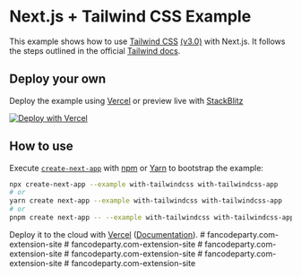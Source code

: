 # Next.js + Tailwind CSS Example

This example shows how to use [Tailwind CSS](https://tailwindcss.com/) [(v3.0)](https://tailwindcss.com/blog/tailwindcss-v3) with Next.js. It follows the steps outlined in the official [Tailwind docs](https://tailwindcss.com/docs/guides/nextjs).

## Deploy your own

Deploy the example using [Vercel](https://vercel.com?utm_source=github&utm_medium=readme&utm_campaign=next-example) or preview live with [StackBlitz](https://stackblitz.com/github/vercel/next.js/tree/canary/examples/with-tailwindcss)

[![Deploy with Vercel](https://vercel.com/button)](https://vercel.com/new/git/external?repository-url=https://github.com/vercel/next.js/tree/canary/examples/with-tailwindcss&project-name=with-tailwindcss&repository-name=with-tailwindcss)

## How to use

Execute [`create-next-app`](https://github.com/vercel/next.js/tree/canary/packages/create-next-app) with [npm](https://docs.npmjs.com/cli/init) or [Yarn](https://yarnpkg.com/lang/en/docs/cli/create/) to bootstrap the example:

```bash
npx create-next-app --example with-tailwindcss with-tailwindcss-app
# or
yarn create next-app --example with-tailwindcss with-tailwindcss-app
# or
pnpm create next-app -- --example with-tailwindcss with-tailwindcss-app
```

Deploy it to the cloud with [Vercel](https://vercel.com/new?utm_source=github&utm_medium=readme&utm_campaign=next-example) ([Documentation](https://nextjs.org/docs/deployment)).
#   f a n c o d e p a r t y . c o m - e x t e n s i o n - s i t e 
 
 
#   f a n c o d e p a r t y . c o m - e x t e n s i o n - s i t e 
 
 
#   f a n c o d e p a r t y . c o m - e x t e n s i o n - s i t e  
 #   f a n c o d e p a r t y . c o m - e x t e n s i o n - s i t e  
 #   f a n c o d e p a r t y . c o m - e x t e n s i o n - s i t e  
 #   f a n c o d e p a r t y . c o m - e x t e n s i o n - s i t e  
 